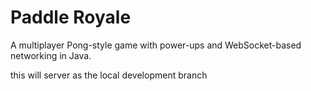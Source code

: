 # Paddle Royale
A multiplayer Pong-style game with power-ups and WebSocket-based networking in Java.


this will server as the local development branch
